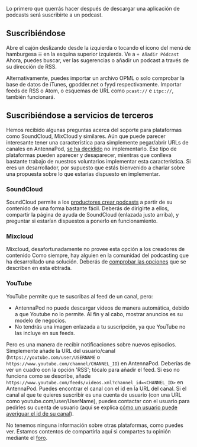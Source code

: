 Lo primero que querrás hacer después de descargar una aplicación de podcasts
será suscribirte a un podcast.

## Suscribiéndose

Abre el cajón deslizando desde la izquierda o tocando el icono del menú de
hamburgesa `☰` en la esquina superior izquierda. Ve a `+ Añadir Pódcast` Ahora,
puedes buscar, ver las sugerencias o añadir un podcast a través de su dirección
de RSS.

Alternativamente, puedes importar un archivo OPML o solo comprobar la base de
datos de iTunes, gpodder.net o fyyd respectivamente. Importar feeds de RSS o
Atom, o esquemas de URL como `pcast://` e `itpc://`, también funcionará.

## Suscribiéndose a servicios de terceros

Hemos recibido algunas preguntas acerca del soporte para plataformas como
SoundCloud, MixCloud y similares. Aún que puede parecer interesante tener una
característica para simplemente pegar/abrir URLs de canales en AntennaPod, [se
ha decidido](https://github.com/AntennaPod/AntennaPod/issues/1297) no
implementarlo. Ese tipo de plataformas pueden aparecer y desaparecer, mientras
que conlleva bastante trabajo de nuestros voluntarios implementar esta
característica. Si eres un desarrollador, por supuesto que estás bienvenido a
charlar sobre una propuesta sobre lo que estarías dispuesto en implementar.

### SoundCloud

SoundCloud permite a los [productores crear podcasts](https://help.soundcloud.com/hc/en-us/articles/115003451347-Adding-tracks-to-your-RSS-feed)
a partir de su contenido de una forma bastante fácil. Deberás de dirigirte a
ellos, compartir la página de ayuda de SoundCloud (enlazada justo arriba), y
preguntar si estarían dispuestos a ponerlo en funcionamiento.

### Mixcloud

Mixcloud, desafortunadamente no provee esta opción a los creadores de contenido
Como siempre, hay alguien en la comunidad del podcasting que ha desarrollado una
solución. Deberás de [comprobar las opciones](https://www.openparenthesis.org/2015/01/05/mixcloud-to-rss-with-enclosures)
que se describen en esta ebtrada.

### YouTube

YouTube permite que te suscribas al feed de un canal, pero:

- AntennaPod no puede descargar vídeos de manera automática, debido a que
Youtube no lo permite. Al fin y al cabo, mostrar anuncios es su modelo de
negocios.
- No tendrás una imagen enlazada a tu suscripción, ya que YouTube no las incluye
en sus feeds.

Pero es una manera de recibir notificaciones sobre nuevos episodios. Simplemente
añade la URL del usuario/canal (`https://youtube.com/user/USERNAME` o
`https://www.youtube.com/channel/CHANNEL_ID`) en AntennaPod. Deberías de ver un
cuadro con la opción 'RSS'; tócalo para añadir el feed. Si eso no funciona como
se describe, añade
`https://www.youtube.com/feeds/videos.xml?channel_id=<CHANNEL_ID>` en
AntennaPod. Puedes encontrar el canal con el id en la URL del canal. Si el canal
al que te quieres suscribir es una cuenta de usuario (con una URL como
youtube.com/user/UserName), puedes contactar con el usuario para pedirles su
cuenta de usuario (aquí se explica [cómo un usuario puede averiguar el id de
su canal](https://support.google.com/answer/3250431?hl=es)).

No tenemos ninguna información sobre otras plataformas, como puedes ver. Estamos
contentos de compartirla aquí si compartes tu opinión mediante el [foro](https://forum.antennapod.org/).
